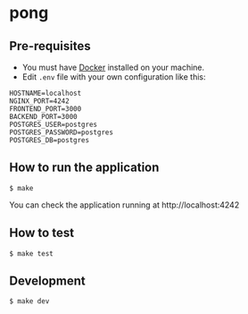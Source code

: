 # pong

## Pre-requisites
- You must have [Docker](https://docs.docker.com/get-docker/) installed on your machine.
- Edit `.env` file with your own configuration like this:
```
HOSTNAME=localhost
NGINX_PORT=4242
FRONTEND_PORT=3000
BACKEND_PORT=3000
POSTGRES_USER=postgres
POSTGRES_PASSWORD=postgres
POSTGRES_DB=postgres
```

## How to run the application
```
$ make
```

You can check the application running at http://localhost:4242

## How to test
```
$ make test
```

## Development
```
$ make dev
```
